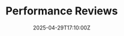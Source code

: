 ---
title: Performance Reviews
linkTitle: Performance Reviews
date: '2025-04-29T17:10:00Z'
weight: 1
description: No content
draft: false
ref: performance-reviews
---